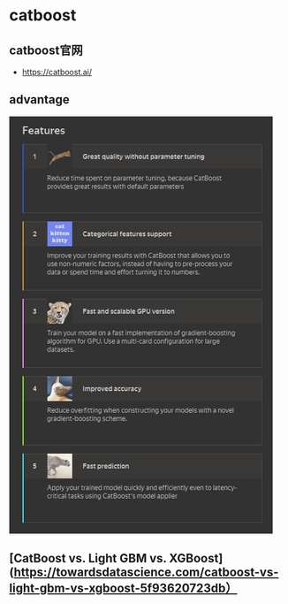 # catboost

## catboost官网
   - https://catboost.ai/

## advantage
   ![image](https://github.com/Yang-HangWA/ml_learning/blob/master/pic/advantage.png)

## [CatBoost vs. Light GBM vs. XGBoost](https://towardsdatascience.com/catboost-vs-light-gbm-vs-xgboost-5f93620723db）


